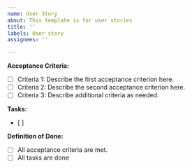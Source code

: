 ```yaml
---
name: User Story
about: This template is for user stories
title: ''
labels: User story
assignees: ''

---
```


**Acceptance Criteria:**
- [ ] Criteria 1: Describe the first acceptance criterion here.
- [ ] Criteria 2: Describe the second acceptance criterion here.
- [ ] Criteria 3: Describe additional criteria as needed.

**Tasks:**
- [ ]

**Definition of Done:**
- [ ] All acceptance criteria are met.
- [ ] All tasks are done
